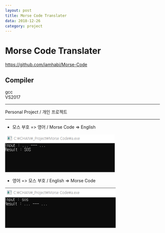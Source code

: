 ```yaml
---
layout: post
title: Morse Code Translater
data: 2018-12-26
category: project
---
```


# Morse Code Translater

<https://github.com/iamhabi/Morse-Code>

## Compiler
  gcc  
  VS2017

---

Personal Project / 개인 프로젝트

---

* 모스 부호 => 영어 / Morse Code => English

![](/media/Morse_Code/1.png)

* 영어 => 모스 부호 / English => Morse Code

![](/media/Morse_Code/2.png)